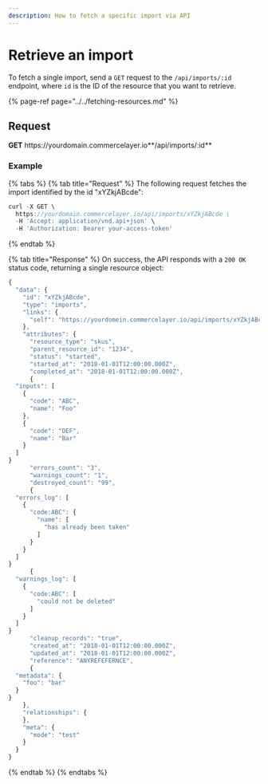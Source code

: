 ```yaml
---
description: How to fetch a specific import via API
---
```


# Retrieve an import

To fetch a single import, send a `GET` request to the `/api/imports/:id` endpoint, where `id` is the ID of the resource that you want to retrieve.

{% page-ref page="../../fetching-resources.md" %}

## Request

**GET** https://<i></i>yourdomain.commercelayer.io**/api/imports/:id**

### **Example**

{% tabs %}
{% tab title="Request" %}
The following request fetches the import identified by the id "xYZkjABcde":

```javascript
curl -X GET \
  https://yourdomain.commercelayer.io/api/imports/xYZkjABcde \
  -H 'Accept: application/vnd.api+json' \
  -H 'Authorization: Bearer your-access-token'
```
{% endtab %}

{% tab title="Response" %}
On success, the API responds with a `200 OK` status code, returning a single resource object:

```javascript
{
  "data": {
    "id": "xYZkjABcde",
    "type": "imports",
    "links": {
      "self": "https://yourdomein.commercelayer.io/api/imports/xYZkjABcde"
    },
    "attributes": {
      "resource_type": "skus",
      "parent_resource_id": "1234",
      "status": "started",
      "started_at": "2018-01-01T12:00:00.000Z",
      "completed_at": "2018-01-01T12:00:00.000Z",
      {
  "inputs": [
    {
      "code": "ABC",
      "name": "Foo"
    },
    {
      "code": "DEF",
      "name": "Bar"
    }
  ]
}
      "errors_count": "3",
      "warnings_count": "1",
      "destroyed_count": "99",
      {
  "errors_log": [
    {
      "code:ABC": {
        "name": [
          "has already been taken"
        ]
      }
    }
  ]
}
      {
  "warnings_log": [
    {
      "code:ABC": [
        "could not be deleted"
      ]
    }
  ]
}
      "cleanup_records": "true",
      "created_at": "2018-01-01T12:00:00.000Z",
      "updated_at": "2018-01-01T12:00:00.000Z",
      "reference": "ANYREFEFERNCE",
      {
  "metadata": {
    "foo": "bar"
  }
}
    },
    "relationships": {
    },
    "meta": {
      "mode": "test"
    }
  }
}
```
{% endtab %}
{% endtabs %}
